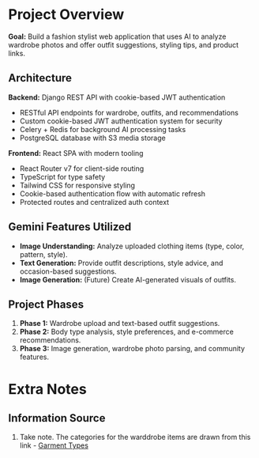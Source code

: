 # Project Overview

**Goal:** Build a fashion stylist web application that uses AI to analyze wardrobe photos and offer outfit suggestions, styling tips, and product links.

## Architecture

**Backend:** Django REST API with cookie-based JWT authentication
- RESTful API endpoints for wardrobe, outfits, and recommendations
- Custom cookie-based JWT authentication system for security
- Celery + Redis for background AI processing tasks
- PostgreSQL database with S3 media storage

**Frontend:** React SPA with modern tooling
- React Router v7 for client-side routing
- TypeScript for type safety
- Tailwind CSS for responsive styling
- Cookie-based authentication flow with automatic refresh
- Protected routes and centralized auth context

##  Gemini Features Utilized
- **Image Understanding:** Analyze uploaded clothing items (type, color, pattern, style).
- **Text Generation:** Provide outfit descriptions, style advice, and occasion-based suggestions.
- **Image Generation:** (Future) Create AI-generated visuals of outfits.

## Project Phases
1. **Phase 1:** Wardrobe upload and text-based outfit suggestions.
2. **Phase 2:** Body type analysis, style preferences, and e-commerce recommendations.
3. **Phase 3:** Image generation, wardrobe photo parsing, and community features.

# Extra Notes
## Information Source
1. Take note. The categories for the warddrobe items are drawn from this link - [Garment Types](https://modaknits.com/garment-types-overview-of-garment-styles-and-categories/)
